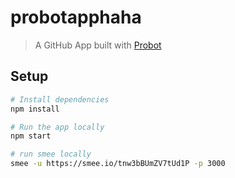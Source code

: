 # probotapphaha

> A GitHub App built with [Probot](https://github.com/probot/probot)

## Setup

```sh
# Install dependencies
npm install

# Run the app locally
npm start

# run smee locally
smee -u https://smee.io/tnw3bBUmZV7tUd1P -p 3000


```